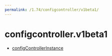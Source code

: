 ```yaml
---
permalink: /1.74/configcontroller/v1beta1/
---
```


# configcontroller.v1beta1



* [configControllerInstance](configControllerInstance.md)